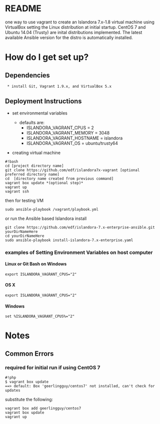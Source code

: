 # README #

one way to use vagrant to create an Islandora 7.x-1.8 virtual machine using VirtualBox setting the Linux distribution at initial startup. CentOS 7 and Ubuntu 14.04 (Trusty) are inital distributions implemented. The latest available Ansible version for the distro is automatically installed.

# How do I get set up? #

## Dependencies ##
     * install Git, Vagrant 1.9.x, and VirtualBox 5.x

## Deployment Instructions ##
* set environmental variables 
     * defaults are:
          * ISLANDORA_VAGRANT_CPUS  = 2
          * ISLANDORA_VAGRANT_MEMORY = 3048
          * ISLANDORA_VAGRANT_HOSTNAME = islandora
          * ISLANDORA_VAGRANT_OS  = ubuntu/trusty64

* creating virtual machine

```
#!bash
cd [project directory name]
git clone https://github.com/edf/islandora7x-vagrant [optional preferred directory name]
cd  [directory name created from previous command]
vagrant box update *(optional step)*
vagrant up
vagrant ssh
```
then for testing VM
```
sudo ansible-playbook /vagrant/playbook.yml 
```
or run the Ansible based Islandora install

```
git clone https://github.com/edf/islandora-7.x-enterprise-ansible.git yourDirNameHere
cd yourDirNameHere
sudo ansible-playbook install-islandora-7.x-enterprise.yaml
```

### examples of Setting Environment Variables on host computer ###

#### Linux or Git Bash on Windows ####
```export ISLANDORA_VAGRANT_CPUS="2"```
#### OS X ####
```export ISLANDORA_VAGRANT_CPUS="2"```
#### Windows ####
```set %ISLANDORA_VAGRANT_CPUS%="2"```

# Notes

## Common Errors

### required for initial run if using CentOS 7

```
#!php
$ vagrant box update
==> default: Box 'geerlingguy/centos7' not installed, can't check for updates
```

substitute the following:
```
vagrant box add geerlingguy/centos7 
vagrant box update
vagrant up
```
